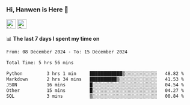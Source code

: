 ### Hi, Hanwen is Here 👋
<p>
	<a href="https://www.linkedin.com/in/liu-hanwen/"><img src="https://img.shields.io/badge/@hanwen-0A66C2?style=flat&logo=LinkedIn&logoColor=white" alt="Linkedin"  height="25px"/></a> 
	<a href="https://scholar.google.com/citations?user=HDF0su0AAAAJ"><img src="https://img.shields.io/badge/scholar-4385FE.svg?&style=plastic&logo=google-scholar&logoColor=white" alt="Google Scholar" height="25px"> </a>
</p>

📊 **The last 7 days I spent my time on** 
<!--START_SECTION:waka-->

```txt
From: 08 December 2024 - To: 15 December 2024

Total Time: 5 hrs 56 mins

Python         3 hrs 1 min     ████████████▒░░░░░░░░░░░░   48.82 %
Markdown       2 hrs 34 mins   ██████████▒░░░░░░░░░░░░░░   41.53 %
JSON           16 mins         █░░░░░░░░░░░░░░░░░░░░░░░░   04.54 %
Other          15 mins         █░░░░░░░░░░░░░░░░░░░░░░░░   04.27 %
SQL            3 mins          ▒░░░░░░░░░░░░░░░░░░░░░░░░   00.84 %
```

<!--END_SECTION:waka-->


<!--
**david990917/david990917** is a ✨ _special_ ✨ repository because its `README.md` (this file) appears on your GitHub profile.

Here are some ideas to get you started:

- 🔭 I’m currently working on ...
- 🌱 I’m currently learning ...
- 👯 I’m looking to collaborate on ...
- 🤔 I’m looking for help with ...
- 💬 Ask me about ...
- 📫 How to reach me: ...
- 😄 Pronouns: ...
- ⚡ Fun fact: ...
-->
